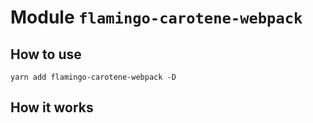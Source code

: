 # Module `flamingo-carotene-webpack`

## How to use
```
yarn add flamingo-carotene-webpack -D
```

## How it works
